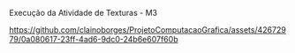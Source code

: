 Execução da Atividade de Texturas - M3

https://github.com/clainoborges/ProjetoComputacaoGrafica/assets/42672979/0a080617-23ff-4ad6-9dc0-24b6e607f60b

